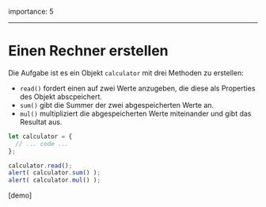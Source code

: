 importance: 5

---

# Einen Rechner erstellen

Die Aufgabe ist es ein Objekt `calculator` mit drei Methoden zu erstellen: 

- `read()` fordert einen auf zwei Werte anzugeben, die diese als Properties des Objekt abscpeichert. 
- `sum()` gibt die Summer der zwei abgespeicherten Werte an. 
- `mul()` multipliziert die abgespeicherten Werte miteinander und gibt das Resultat aus. 

```js
let calculator = {
  // ... code ...
};

calculator.read();
alert( calculator.sum() );
alert( calculator.mul() );
```

[demo]

